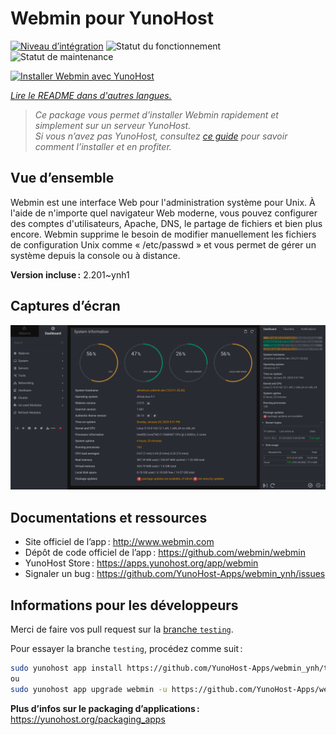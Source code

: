 <!--
Nota bene : ce README est automatiquement généré par <https://github.com/YunoHost/apps/tree/master/tools/readme_generator>
Il NE doit PAS être modifié à la main.
-->

# Webmin pour YunoHost

[![Niveau d’intégration](https://dash.yunohost.org/integration/webmin.svg)](https://ci-apps.yunohost.org/ci/apps/webmin/) ![Statut du fonctionnement](https://ci-apps.yunohost.org/ci/badges/webmin.status.svg) ![Statut de maintenance](https://ci-apps.yunohost.org/ci/badges/webmin.maintain.svg)

[![Installer Webmin avec YunoHost](https://install-app.yunohost.org/install-with-yunohost.svg)](https://install-app.yunohost.org/?app=webmin)

*[Lire le README dans d'autres langues.](./ALL_README.md)*

> *Ce package vous permet d’installer Webmin rapidement et simplement sur un serveur YunoHost.*  
> *Si vous n’avez pas YunoHost, consultez [ce guide](https://yunohost.org/install) pour savoir comment l’installer et en profiter.*

## Vue d’ensemble

Webmin est une interface Web pour l'administration système pour Unix. À l'aide de n'importe quel navigateur Web moderne, vous pouvez configurer des comptes d'utilisateurs, Apache, DNS, le partage de fichiers et bien plus encore. Webmin supprime le besoin de modifier manuellement les fichiers de configuration Unix comme « /etc/passwd » et vous permet de gérer un système depuis la console ou à distance.

**Version incluse :** 2.201~ynh1

## Captures d’écran

![Capture d’écran de Webmin](./doc/screenshots/screenshot.png)

## Documentations et ressources

- Site officiel de l’app : <http://www.webmin.com>
- Dépôt de code officiel de l’app : <https://github.com/webmin/webmin>
- YunoHost Store : <https://apps.yunohost.org/app/webmin>
- Signaler un bug : <https://github.com/YunoHost-Apps/webmin_ynh/issues>

## Informations pour les développeurs

Merci de faire vos pull request sur la [branche `testing`](https://github.com/YunoHost-Apps/webmin_ynh/tree/testing).

Pour essayer la branche `testing`, procédez comme suit :

```bash
sudo yunohost app install https://github.com/YunoHost-Apps/webmin_ynh/tree/testing --debug
ou
sudo yunohost app upgrade webmin -u https://github.com/YunoHost-Apps/webmin_ynh/tree/testing --debug
```

**Plus d’infos sur le packaging d’applications :** <https://yunohost.org/packaging_apps>
